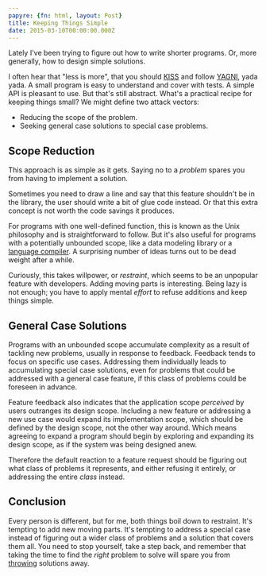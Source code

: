 ```yaml
---
papyre: {fn: html, layout: Post}
title: Keeping Things Simple
date: 2015-03-10T00:00:00.000Z
---
```


Lately I've been trying to figure out how to write shorter programs. Or, more
generally, how to design simple solutions.

I often hear that "less is more", that you should
[KISS](http://en.wikipedia.org/wiki/KISS_principle) and follow
[YAGNI](http://en.wikipedia.org/wiki/YAGNI), yada yada. A small program is easy
to understand and cover with tests. A simple API is pleasant to use. But that's
still abstract. What's a practical recipe for keeping things small? We might
define two attack vectors:

* Reducing the scope of the problem.
* Seeking general case solutions to special case problems.

## Scope Reduction

This approach is as simple as it gets. Saying no to a _problem_ spares you from
having to implement a solution.

Sometimes you need to draw a line and say that this feature shouldn't be in the
library, the user should write a bit of glue code instead. Or that this extra
concept is not worth the code savings it produces.

For programs with one well-defined function, this is known as the Unix
philosophy and is straightforward to follow. But it's also useful for programs
with a potentially unbounded scope, like a data modeling library or a [language
compiler](http://golang.org). A surprising number of ideas turns out to be dead
weight after a while.

Curiously, this takes willpower, or _restraint_, which seems to be an unpopular
feature with developers. Adding moving parts is interesting. Being lazy is not
enough; you have to apply mental _effort_ to refuse additions and keep things
simple.

## General Case Solutions

Programs with an unbounded scope accumulate complexity as a result of tackling
new problems, usually in response to feedback. Feedback tends to focus on
specific use cases. Addressing them individually leads to accumulating special
case solutions, even for problems that could be addressed with a general case
feature, if this class of problems could be foreseen in advance.

Feature feedback also indicates that the application scope _perceived_ by users
outranges its design scope. Including a new feature or addressing a new use case
would expand its implementation scope, which should be defined by the design
scope, not the other way around. Which means agreeing to expand a program should
begin by exploring and expanding its design scope, as if the system was being
designed anew.

Therefore the default reaction to a feature request should be figuring out what
class of problems it represents, and either refusing it entirely, or addressing
the entire _class_ instead.

## Conclusion

Every person is different, but for me, both things boil down to restraint. It's
tempting to add new moving parts. It's tempting to address a special case
instead of figuring out a wider class of problems and a solution that covers
them all. You need to stop yourself, take a step back, and remember that taking
the time to find the _right_ problem to solve will spare you from
[throwing](https://github.com/Mitranim/datacore/commit/2ce33186c0a45024c632ea8f5a113e6780cfb398)
solutions away.
